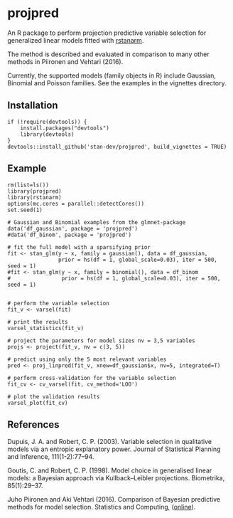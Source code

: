 # projpred

An R package to perform projection predictive variable selection for generalized linear models fitted with [rstanarm][]. 

The method is described and evaluated in comparison to many other methods in Piironen and Vehtari (2016). 

Currently, the supported models (family objects in R) include Gaussian, Binomial and Poisson families. See the examples in the vignettes directory.

Installation
------------

	if (!require(devtools)) {
  		install.packages("devtools")
  		library(devtools)
	}
	devtools::install_github('stan-dev/projpred', build_vignettes = TRUE)

    
Example
-------

    rm(list=ls())
    library(projpred)
    library(rstanarm)
    options(mc.cores = parallel::detectCores())
    set.seed(1)

    # Gaussian and Binomial examples from the glmnet-package
    data('df_gaussian', package = 'projpred')
    #data('df_binom', package = 'projpred')

    # fit the full model with a sparsifying prior
    fit <- stan_glm(y ~ x, family = gaussian(), data = df_gaussian,
                    prior = hs(df = 1, global_scale=0.03), iter = 500, seed = 1)
    #fit <- stan_glm(y ~ x, family = binomial(), data = df_binom
    #                prior = hs(df = 1, global_scale=0.03), iter = 500, seed = 1)


    # perform the variable selection
    fit_v <- varsel(fit)
    
    # print the results
    varsel_statistics(fit_v)

    # project the parameters for model sizes nv = 3,5 variables 
    projs <- project(fit_v, nv = c(3, 5))
    
    # predict using only the 5 most relevant variables
    pred <- proj_linpred(fit_v, xnew=df_gaussian$x, nv=5, integrated=T)
    
    # perform cross-validation for the variable selection
    fit_cv <- cv_varsel(fit, cv_method='LOO')

    # plot the validation results 
    varsel_plot(fit_cv)

References
------------
Dupuis, J. A. and Robert, C. P. (2003). Variable selection in qualitative models via an entropic explanatory power. Journal of Statistical Planning and Inference, 111(1-2):77–94.

Goutis, C. and Robert, C. P. (1998). Model choice in generalised linear models: a Bayesian approach via Kullback–Leibler projections. Biometrika, 85(1):29–37.

Juho Piironen and Aki Vehtari (2016). Comparison of Bayesian predictive methods for model selection. Statistics and Computing, ([online][piironenvehtari]).


  [rstanarm]: https://github.com/stan-dev/rstanarm
  [piironenvehtari]: https://link.springer.com/article/10.1007/s11222-016-9649-y

